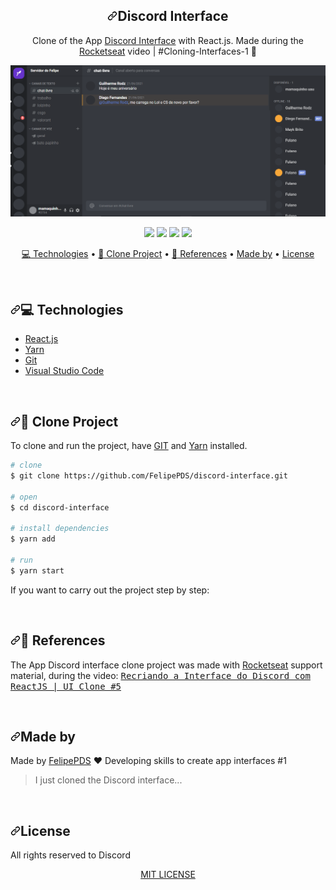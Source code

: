 <div id="readme" class="Box-body readme blob js-code-block-container p-5 p-xl-6 gist-border-0">
    <article class="markdown-body entry-content container-lg" itemprop="text"><h1></h1><h1 align="center"><a id="user-content-discord-interface" class="anchor" aria-hidden="true" href="#discord-interface"><svg class="octicon octicon-link" viewBox="0 0 16 16" version="1.1" width="16" height="16" aria-hidden="true"><path fill-rule="evenodd" d="M7.775 3.275a.75.75 0 001.06 1.06l1.25-1.25a2 2 0 112.83 2.83l-2.5 2.5a2 2 0 01-2.83 0 .75.75 0 00-1.06 1.06 3.5 3.5 0 004.95 0l2.5-2.5a3.5 3.5 0 00-4.95-4.95l-1.25 1.25zm-4.69 9.64a2 2 0 010-2.83l2.5-2.5a2 2 0 012.83 0 .75.75 0 001.06-1.06 3.5 3.5 0 00-4.95 0l-2.5 2.5a3.5 3.5 0 004.95 4.95l1.25-1.25a.75.75 0 00-1.06-1.06l-1.25 1.25a2 2 0 01-2.83 0z"></path></svg></a>Discord Interface</h1>
<p align="center">Clone of the App <a href="https://discordinterface.netlify.app/">Discord Interface</a> with React.js. Made during the <a href="https://www.youtube.com/watch?v=x4FdZd2-_uU&amp;list=PLAW7Bip9qIeZasMZMfoGPM5iJbZDvg_BT&amp;index=6&amp;t=75s" rel="nofollow">Rocketseat</a> video | #Cloning-Interfaces-1 <g-emoji class="g-emoji" alias="rocket" fallback-src="https://github.githubassets.com/images/icons/emoji/unicode/1f680.png">🚀</g-emoji></p>
<p align="center">
    <img src="https://github.com/FelipePDS/discord-interface/blob/main/.github/interface-prototype.PNG" alt="Discord Interface Prototype" />        
</p>

<p align="center">
  <a href="https://github.com/FelipePDS/discord-interface/blob/master/LICENSE"><img src="https://camo.githubusercontent.com/e5e651f77c73c04dbce7b54fc437cf5e945af7a5c3928938109bd4aa9cb75a44/68747470733a2f2f696d672e736869656c64732e696f2f6769746875622f6c6963656e73652f46656c6970655044532f646973636f72642d696e746572666163653f7374796c653d666f722d7468652d6261646765" data-canonical-src="https://img.shields.io/github/license/FelipePDS/discord-interface?style=for-the-badge" style="max-width:100%;"></a> 
  <a target="_blank" rel="noopener noreferrer" href="https://camo.githubusercontent.com/d0646e939db0620989bbe8de6a365c6309f9e1fbec3c9da51173cabb85ff8121/68747470733a2f2f696d672e736869656c64732e696f2f6769746875622f7265706f2d73697a652f46656c6970655044532f646973636f72642d696e746572666163653f7374796c653d666f722d7468652d6261646765"><img src="https://camo.githubusercontent.com/d0646e939db0620989bbe8de6a365c6309f9e1fbec3c9da51173cabb85ff8121/68747470733a2f2f696d672e736869656c64732e696f2f6769746875622f7265706f2d73697a652f46656c6970655044532f646973636f72642d696e746572666163653f7374796c653d666f722d7468652d6261646765" data-canonical-src="https://img.shields.io/github/repo-size/FelipePDS/discord-interface?style=for-the-badge" style="max-width:100%;"></a>
  <a target="_blank" rel="noopener noreferrer" href="https://camo.githubusercontent.com/84a6eafc9ab2c0f921153ae73b3e2f34043f7fd229d387b991a24aff16873092/68747470733a2f2f696d672e736869656c64732e696f2f7374617469632f76313f6c6162656c3d6e706d266d6573736167653d76362e31342e3426636f6c6f723d434233383337267374796c653d666f722d7468652d6261646765266c6f676f3d6e706d266c6f676f436f6c6f723d7768697465"><img src="https://camo.githubusercontent.com/84a6eafc9ab2c0f921153ae73b3e2f34043f7fd229d387b991a24aff16873092/68747470733a2f2f696d672e736869656c64732e696f2f7374617469632f76313f6c6162656c3d6e706d266d6573736167653d76362e31342e3426636f6c6f723d434233383337267374796c653d666f722d7468652d6261646765266c6f676f3d6e706d266c6f676f436f6c6f723d7768697465" data-canonical-src="https://img.shields.io/static/v1?label=npm&amp;message=v6.14.4&amp;color=CB3837&amp;style=for-the-badge&amp;logo=npm&amp;logoColor=white" style="max-width:100%;"></a> 
  <a target="_blank" rel="noopener noreferrer" href="https://camo.githubusercontent.com/528721cb6ad8e727b6b42c6d73759b0eb14aef93283f1d015094c148c8e4e2d9/68747470733a2f2f696d672e736869656c64732e696f2f7374617469632f76313f6c6162656c3d7961726e266d6573736167653d76312e32322e3526636f6c6f723d324338454242267374796c653d666f722d7468652d6261646765266c6f676f3d7961726e266c6f676f436f6c6f723d7768697465"><img src="https://camo.githubusercontent.com/528721cb6ad8e727b6b42c6d73759b0eb14aef93283f1d015094c148c8e4e2d9/68747470733a2f2f696d672e736869656c64732e696f2f7374617469632f76313f6c6162656c3d7961726e266d6573736167653d76312e32322e3526636f6c6f723d324338454242267374796c653d666f722d7468652d6261646765266c6f676f3d7961726e266c6f676f436f6c6f723d7768697465" data-canonical-src="https://img.shields.io/static/v1?label=yarn&amp;message=v1.22.5&amp;color=2C8EBB&amp;style=for-the-badge&amp;logo=yarn&amp;logoColor=white" style="max-width:100%;"></a>
</p>
<p align="center">
  <a href="#technologies"><g-emoji class="g-emoji" alias="computer" fallback-src="https://github.githubassets.com/images/icons/emoji/unicode/1f4bb.png">💻</g-emoji> Technologies</a> • 
  <a href="#clone-project"><g-emoji class="g-emoji" alias="open_file_folder" fallback-src="https://github.githubassets.com/images/icons/emoji/unicode/1f4c2.png">📂</g-emoji> Clone Project</a> • 
  <a href="#references"><g-emoji class="g-emoji" alias="pushpin" fallback-src="https://github.githubassets.com/images/icons/emoji/unicode/1f4cc.png">📌</g-emoji> References</a> • 
  <a href="#made-by">Made by</a> • 
  <a href="#license">License</a>
</p>
<br>
<h2 id="user-content-technologies"><a id="user-content-computer-technologies" class="anchor" aria-hidden="true" href="#computer-technologies"><svg class="octicon octicon-link" viewBox="0 0 16 16" version="1.1" width="16" height="16" aria-hidden="true"><path fill-rule="evenodd" d="M7.775 3.275a.75.75 0 001.06 1.06l1.25-1.25a2 2 0 112.83 2.83l-2.5 2.5a2 2 0 01-2.83 0 .75.75 0 00-1.06 1.06 3.5 3.5 0 004.95 0l2.5-2.5a3.5 3.5 0 00-4.95-4.95l-1.25 1.25zm-4.69 9.64a2 2 0 010-2.83l2.5-2.5a2 2 0 012.83 0 .75.75 0 001.06-1.06 3.5 3.5 0 00-4.95 0l-2.5 2.5a3.5 3.5 0 004.95 4.95l1.25-1.25a.75.75 0 00-1.06-1.06l-1.25 1.25a2 2 0 01-2.83 0z"></path></svg></a><g-emoji class="g-emoji" alias="computer" fallback-src="https://github.githubassets.com/images/icons/emoji/unicode/1f4bb.png">💻</g-emoji> Technologies</h2>
<ul>
  <li><a href="https://pt-br.reactjs.org/" rel="nofollow">React.js</a></li>
  <li><a href="https://yarnpkg.com/" rel="nofollow">Yarn</a></li>
  <li><a href="https://git-scm.com/" rel="nofollow">Git</a></li>
  <li><a href="https://code.visualstudio.com/" rel="nofollow">Visual Studio Code</a></li>
</ul>
<br>
<h2 id="user-content-clone-project"><a id="user-content-open_file_folder-clone-project" class="anchor" aria-hidden="true" href="#open_file_folder-clone-project"><svg class="octicon octicon-link" viewBox="0 0 16 16" version="1.1" width="16" height="16" aria-hidden="true"><path fill-rule="evenodd" d="M7.775 3.275a.75.75 0 001.06 1.06l1.25-1.25a2 2 0 112.83 2.83l-2.5 2.5a2 2 0 01-2.83 0 .75.75 0 00-1.06 1.06 3.5 3.5 0 004.95 0l2.5-2.5a3.5 3.5 0 00-4.95-4.95l-1.25 1.25zm-4.69 9.64a2 2 0 010-2.83l2.5-2.5a2 2 0 012.83 0 .75.75 0 001.06-1.06 3.5 3.5 0 00-4.95 0l-2.5 2.5a3.5 3.5 0 004.95 4.95l1.25-1.25a.75.75 0 00-1.06-1.06l-1.25 1.25a2 2 0 01-2.83 0z"></path></svg></a><g-emoji class="g-emoji" alias="open_file_folder" fallback-src="https://github.githubassets.com/images/icons/emoji/unicode/1f4c2.png">📂</g-emoji> Clone Project</h2>
<p>To clone and run the project, have <a href="https://git-scm.com/" rel="nofollow">GIT</a> and <a href="https://yarnpkg.com/" rel="nofollow">Yarn</a> installed.</p>

```bash
# clone
$ git clone https://github.com/FelipePDS/discord-interface.git

# open
$ cd discord-interface

# install dependencies
$ yarn add

# run
$ yarn start
```

<p>If you want to carry out the project step by step:</p>
<br>
<h2 id="user-content-references"><a id="user-content-pushpin-references" class="anchor" aria-hidden="true" href="#pushpin-references"><svg class="octicon octicon-link" viewBox="0 0 16 16" version="1.1" width="16" height="16" aria-hidden="true"><path fill-rule="evenodd" d="M7.775 3.275a.75.75 0 001.06 1.06l1.25-1.25a2 2 0 112.83 2.83l-2.5 2.5a2 2 0 01-2.83 0 .75.75 0 00-1.06 1.06 3.5 3.5 0 004.95 0l2.5-2.5a3.5 3.5 0 00-4.95-4.95l-1.25 1.25zm-4.69 9.64a2 2 0 010-2.83l2.5-2.5a2 2 0 012.83 0 .75.75 0 001.06-1.06 3.5 3.5 0 00-4.95 0l-2.5 2.5a3.5 3.5 0 004.95 4.95l1.25-1.25a.75.75 0 00-1.06-1.06l-1.25 1.25a2 2 0 01-2.83 0z"></path></svg></a><g-emoji class="g-emoji" alias="pushpin" fallback-src="https://github.githubassets.com/images/icons/emoji/unicode/1f4cc.png">📌</g-emoji> References</h2>
<p>The App Discord interface clone project was made with <a href="https://rocketseat.com.br/" rel="nofollow">Rocketseat</a> support material, during the video: <kbd><a href="https://youtu.be/x4FdZd2-_uU?list=PLAW7Bip9qIeZasMZMfoGPM5iJbZDvg_BT" rel="nofollow">Recriando a Interface do Discord com ReactJS | UI Clone #5</a></kbd></p>
<br>
<h2 id="user-content-made-by"><a id="user-content-made-by" class="anchor" aria-hidden="true" href="#made-by"><svg class="octicon octicon-link" viewBox="0 0 16 16" version="1.1" width="16" height="16" aria-hidden="true"><path fill-rule="evenodd" d="M7.775 3.275a.75.75 0 001.06 1.06l1.25-1.25a2 2 0 112.83 2.83l-2.5 2.5a2 2 0 01-2.83 0 .75.75 0 00-1.06 1.06 3.5 3.5 0 004.95 0l2.5-2.5a3.5 3.5 0 00-4.95-4.95l-1.25 1.25zm-4.69 9.64a2 2 0 010-2.83l2.5-2.5a2 2 0 012.83 0 .75.75 0 001.06-1.06 3.5 3.5 0 00-4.95 0l-2.5 2.5a3.5 3.5 0 004.95 4.95l1.25-1.25a.75.75 0 00-1.06-1.06l-1.25 1.25a2 2 0 01-2.83 0z"></path></svg></a>Made by</h2>
<p>Made by <a href="https://felipepds.github.io/" rel="nofollow">FelipePDS</a> <g-emoji class="g-emoji" alias="heart" fallback-src="https://github.githubassets.com/images/icons/emoji/unicode/2764.png">❤️</g-emoji> Developing skills to create app interfaces #1</p>
<blockquote>I just cloned the Discord interface...</blockquote>
<br>
<h2 id="user-content-license"><a id="user-content-license" class="anchor" aria-hidden="true" href="#license"><svg class="octicon octicon-link" viewBox="0 0 16 16" version="1.1" width="16" height="16" aria-hidden="true"><path fill-rule="evenodd" d="M7.775 3.275a.75.75 0 001.06 1.06l1.25-1.25a2 2 0 112.83 2.83l-2.5 2.5a2 2 0 01-2.83 0 .75.75 0 00-1.06 1.06 3.5 3.5 0 004.95 0l2.5-2.5a3.5 3.5 0 00-4.95-4.95l-1.25 1.25zm-4.69 9.64a2 2 0 010-2.83l2.5-2.5a2 2 0 012.83 0 .75.75 0 001.06-1.06 3.5 3.5 0 00-4.95 0l-2.5 2.5a3.5 3.5 0 004.95 4.95l1.25-1.25a.75.75 0 00-1.06-1.06l-1.25 1.25a2 2 0 01-2.83 0z"></path></svg></a>License</h2>
<p>All rights reserved to Discord</p>
<p align="center"><a href="https://github.com/FelipePDS/discord-interface/blob/main/LICENSE">MIT LICENSE</a></p>
</article>
  </div>
